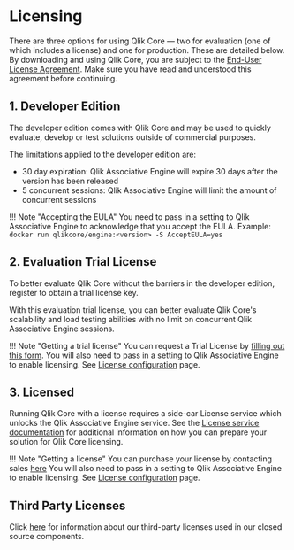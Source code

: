 # Licensing

There are three options for using Qlik Core — two for evaluation (one of which includes a license)
and one for production. These are detailed below. By downloading and using Qlik Core, you are subject
to the [End-User License Agreement](./eula.md).
Make sure you have read and understood this agreement before continuing.

## 1. Developer Edition

The developer edition comes with Qlik Core and may be used to quickly evaluate,
develop or test solutions outside of commercial purposes.

The limitations applied to the developer edition are:

* 30 day expiration: Qlik Associative Engine will expire 30 days after the version has been released
* 5 concurrent sessions: Qlik Associative Engine will limit the amount of concurrent sessions

!!! Note "Accepting the EULA"
    You need to pass in a setting to Qlik Associative Engine to acknowledge that
    you accept the EULA. Example: `docker run qlikcore/engine:<version> -S AcceptEULA=yes`

## 2. Evaluation Trial License

To better evaluate Qlik Core without the barriers in the developer edition, register to obtain a
trial license key.

With this evaluation trial license, you can better evaluate Qlik Core's scalability and load testing
abilities with no limit on concurrent Qlik Associative Engine sessions.

!!! Note "Getting a trial license"
    You can request a Trial License by [filling out this form](./license-registration.md).
    You will also need to pass in a setting to Qlik Associative Engine to enable licensing.
    See [License configuration](./services/licenses.md#configuration) page.

## 3. Licensed

Running Qlik Core with a license requires a side-car License service
which unlocks the Qlik Associative Engine service. See the
[License service documentation](./services/licenses.md) for additional information on how you can
prepare your solution for Qlik Core licensing.

!!! Note "Getting a license"
    You can purchase your license by contacting sales [here](https://www.qlik.com/us/try-or-buy/buy-now)
    You will also need to pass in a setting to Qlik Associative Engine to enable licensing.
    See [License configuration](./services/licenses.md#configuration) page.

## Third Party Licenses

Click [here](./third-party-licenses.md) for information about our third-party licenses used in our closed source components.
